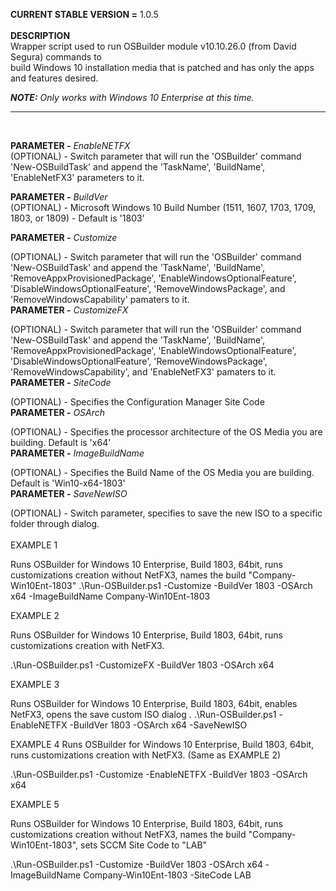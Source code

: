 <b>CURRENT STABLE VERSION =</b> 1.0.5<br/><br/>
<b>DESCRIPTION</b><br/>
Wrapper script used to run OSBuilder module v10.10.26.0 (from David Segura) commands to<br/>
build Windows 10 installation media that is patched and has only the apps and features desired.<br/>

<b><i>NOTE:</b> Only works with Windows 10 Enterprise at this time.</i><br/>

----------------------------------------------------
<br/>

<b>PARAMETER -</b> <i>EnableNETFX</i><br/>
(OPTIONAL) - Switch parameter that will run the 'OSBuilder' command 'New-OSBuildTask' and append the 'TaskName', 'BuildName', 'EnableNetFX3' parameters to it.<br/>

<b>PARAMETER -</b> <i>BuildVer</i><br/>
(OPTIONAL) - Microsoft Windows 10 Build Number (1511, 1607, 1703, 1709, 1803, or 1809) - Default is '1803'<br/>

<b>PARAMETER -</b> <i>Customize</i><br/>

(OPTIONAL) - Switch parameter that will run the 'OSBuilder' command 'New-OSBuildTask' and append the 'TaskName', 'BuildName', 'RemoveAppxProvisionedPackage', 'EnableWindowsOptionalFeature', 'DisableWindowsOptionalFeature', 'RemoveWindowsPackage', and 'RemoveWindowsCapability' pamaters to it.<br/>
<b>PARAMETER -</b> <i>CustomizeFX
</i><br/>

(OPTIONAL) - Switch parameter that will run the 'OSBuilder' command 'New-OSBuildTask' and append the 'TaskName', 'BuildName', 'RemoveAppxProvisionedPackage', 'EnableWindowsOptionalFeature', 'DisableWindowsOptionalFeature', 'RemoveWindowsPackage', 'RemoveWindowsCapability', and 'EnableNetFX3' pamaters to it.<br/>
<b>PARAMETER -</b> <i>SiteCode</i><br/>

(OPTIONAL) - Specifies the Configuration Manager Site Code
<br/>
<b>PARAMETER -</b> <i>OSArch
</i><br/>

(OPTIONAL) - Specifies the processor architecture of the OS Media you are building. Default is 'x64'<br/>
<b>PARAMETER -</b> <i>ImageBuildName
</i><br/>

(OPTIONAL) - Specifies the Build Name of the OS Media you are building. Default is 'Win10-x64-1803'
<br/>
<b>PARAMETER -</b> <i>SaveNewISO
</i><br/>

(OPTIONAL) - Switch parameter, specifies to save the new ISO to a specific folder through dialog.
<br/><br/>
EXAMPLE 1

Runs OSBuilder for Windows 10 Enterprise, Build 1803, 64bit, runs customizations creation without NetFX3, names the build "Company-Win10Ent-1803"
.\Run-OSBuilder.ps1 -Customize -BuildVer 1803 -OSArch x64 -ImageBuildName Company-Win10Ent-1803

EXAMPLE 2

Runs OSBuilder for Windows 10 Enterprise, Build 1803, 64bit, runs customizations creation with NetFX3.

.\Run-OSBuilder.ps1 -CustomizeFX -BuildVer 1803 -OSArch x64

EXAMPLE 3

Runs OSBuilder for Windows 10 Enterprise, Build 1803, 64bit, enables NetFX3, opens the save custom ISO dialog
.
.\Run-OSBuilder.ps1 -EnableNETFX -BuildVer 1803 -OSArch x64 -SaveNewISO

EXAMPLE 4
Runs OSBuilder for Windows 10 Enterprise, Build 1803, 64bit, runs customizations creation with NetFX3. (Same as EXAMPLE 2)

.\Run-OSBuilder.ps1 -Customize -EnableNETFX -BuildVer 1803 -OSArch x64

EXAMPLE 5

Runs OSBuilder for Windows 10 Enterprise, Build 1803, 64bit, runs customizations creation without NetFX3, names the build "Company-Win10Ent-1803", sets SCCM Site Code to "LAB"

.\Run-OSBuilder.ps1 -Customize -BuildVer 1803 -OSArch x64 -ImageBuildName Company-Win10Ent-1803 -SiteCode LAB
